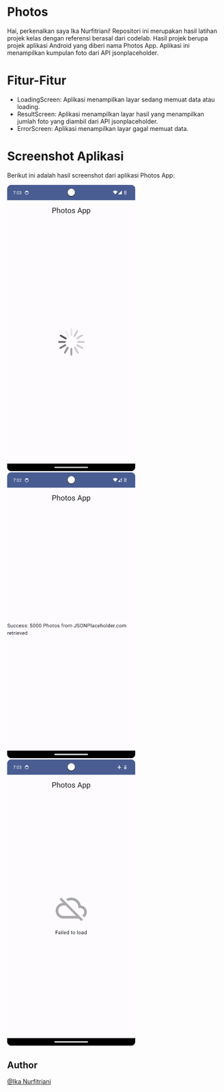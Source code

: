 # Photos
Hai, perkenalkan saya Ika Nurfitriani! Repositori ini merupakan hasil latihan projek kelas dengan referensi berasal dari codelab. Hasil projek berupa projek aplikasi Android yang diberi nama Photos App. Aplikasi ini menampilkan kumpulan foto dari API jsonplaceholder.

# Fitur-Fitur
- LoadingScreen: Aplikasi menampilkan layar sedang memuat data atau loading.
- ResultScreen: Aplikasi menampilkan layar hasil yang menampilkan jumlah foto yang diambil dari API jsonplaceholder.
- ErrorScreen: Aplikasi menampilkan layar gagal memuat data.

# Screenshot Aplikasi
Berikut ini adalah hasil screenshot dari aplikasi Photos App:

<img src="Screenshots/Page1.png" alt="P1" width="300"> 
<img src="Screenshots/Page2.png" alt="P2" width="300"> 
<img src="Screenshots/Page3.png" alt="P3" width="300"> 

## Author
[@Ika Nurfitriani](https://github.com/ikanurfitriani)